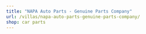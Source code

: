 ```yaml
---
title: "NAPA Auto Parts - Genuine Parts Company"
url: /villas/napa-auto-parts-genuine-parts-company/
shop: car parts
---
```

